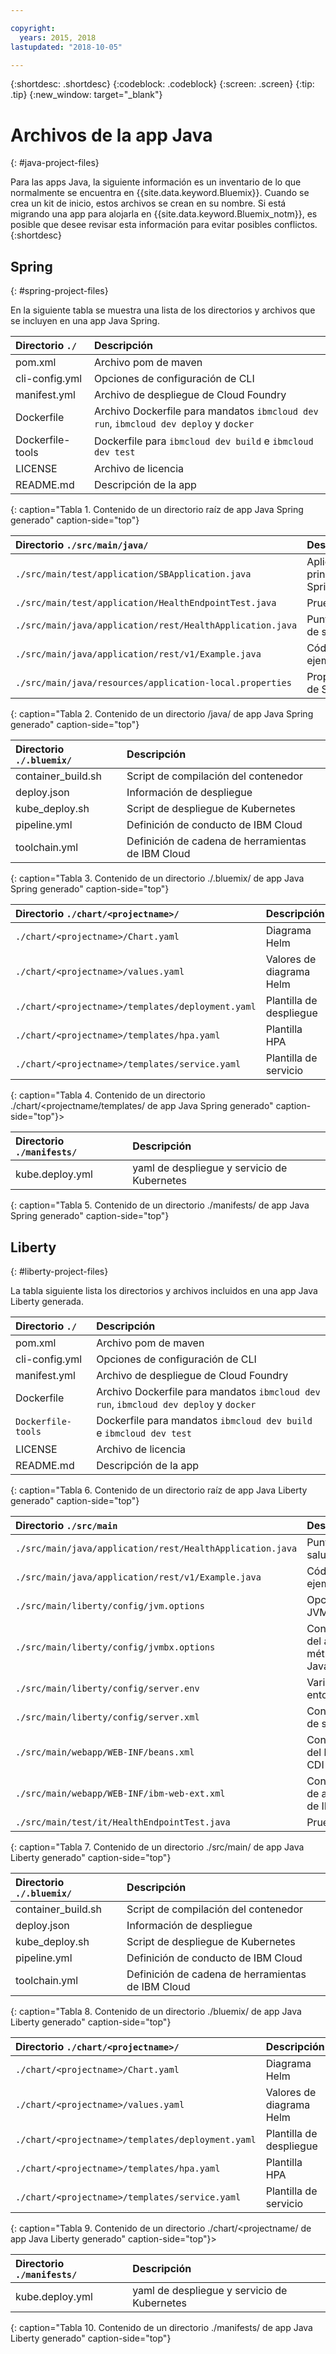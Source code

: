 ```yaml
---

copyright:
  years: 2015, 2018
lastupdated: "2018-10-05"

---
```


{:shortdesc: .shortdesc}
{:codeblock: .codeblock}
{:screen: .screen}
{:tip: .tip}
{:new_window: target="_blank"}

# Archivos de la app Java
{: #java-project-files}

Para las apps Java, la siguiente información es un inventario de lo que normalmente se encuentra en {{site.data.keyword.Bluemix}}. Cuando se crea un kit de inicio, estos archivos se crean en su nombre. Si está migrando una app para alojarla en {{site.data.keyword.Bluemix_notm}}, es posible que desee revisar esta información para evitar posibles conflictos.
{:shortdesc}

## Spring
{: #spring-project-files}

En la siguiente tabla se muestra una lista de los directorios y archivos que se incluyen en una app Java Spring.

| Directorio `./`                                  | Descripción                       |
|:------------------------------------------------|:------------------------------------------|
| pom.xml | Archivo pom de maven |
| cli-config.yml | Opciones de configuración de CLI |
| manifest.yml | Archivo de despliegue de Cloud Foundry |
| Dockerfile | Archivo Dockerfile para mandatos `ibmcloud dev run`, `ibmcloud dev deploy` y `docker` |
| Dockerfile-tools | Dockerfile para `ibmcloud dev build` e `ibmcloud dev test` |
| LICENSE | Archivo de licencia |
| README.md | Descripción de la app |
{: caption="Tabla 1. Contenido de un directorio raíz de app Java Spring generado" caption-side="top"}

| Directorio `./src/main/java/` | Descripción                       |
|:------------------------------------------------|:------------------------------------------|
| `./src/main/test/application/SBApplication.java` | Aplicación principal Spring |
| `./src/main/test/application/HealthEndpointTest.java` | Pruebas |
| `./src/main/java/application/rest/HealthApplication.java` | Punto final de salud |
| `./src/main/java/application/rest/v1/Example.java` | Código de ejemplo |
| `./src/main/java/resources/application-local.properties` | Propiedades de Spring |
{: caption="Tabla 2. Contenido de un directorio /java/ de app Java Spring generado" caption-side="top"}

| Directorio `./.bluemix/` | Descripción |
|:------------------------------------------------|:------------------------------------------|
| container_build.sh | Script de compilación del contenedor |
| deploy.json | Información de despliegue |
| kube_deploy.sh | Script de despliegue de Kubernetes |
| pipeline.yml | Definición de conducto de IBM Cloud |
| toolchain.yml | Definición de cadena de herramientas de IBM Cloud |
{: caption="Tabla 3. Contenido de un directorio ./.bluemix/ de app Java Spring generado" caption-side="top"}

| Directorio `./chart/<projectname>/` | Descripción |
|:------------------------------------------------|:------------------------------------------|
| `./chart/<projectname>/Chart.yaml` | Diagrama Helm |
| `./chart/<projectname>/values.yaml` | Valores de diagrama Helm |
| `./chart/<projectname>/templates/deployment.yaml` | Plantilla de despliegue |
| `./chart/<projectname>/templates/hpa.yaml` | Plantilla HPA |
| `./chart/<projectname>/templates/service.yaml` | Plantilla de servicio |
{: caption="Tabla 4. Contenido de un directorio ./chart/<projectname/templates/ de app Java Spring generado" caption-side="top"}>

| Directorio `./manifests/` | Descripción |
|:------------------------------------------------|:------------------------------------------|
| kube.deploy.yml | yaml de despliegue y servicio de Kubernetes |
{: caption="Tabla 5. Contenido de un directorio ./manifests/ de app Java Spring generado" caption-side="top"}

## Liberty
{: #liberty-project-files}

La tabla siguiente lista los directorios y archivos incluidos en una app Java Liberty generada.

| Directorio `./`                                  | Descripción                       |
|:------------------------------------------------|:------------------------------------------|
| pom.xml | Archivo pom de maven |
| cli-config.yml | Opciones de configuración de CLI |
| manifest.yml | Archivo de despliegue de Cloud Foundry |
| Dockerfile | Archivo Dockerfile para mandatos `ibmcloud dev run`, `ibmcloud dev deploy` y `docker` |
| `Dockerfile-tools` | Dockerfile para mandatos `ibmcloud dev build` e `ibmcloud dev test` |
| LICENSE | Archivo de licencia |
| README.md | Descripción de la app |
{: caption="Tabla 6. Contenido de un directorio raíz de app Java Liberty generado" caption-side="top"}

| Directorio `./src/main` | Descripción |
|:------------------------------------------------|:------------------------------------------|
| `./src/main/java/application/rest/HealthApplication.java` | Punto final de salud |
| `./src/main/java/application/rest/v1/Example.java` | Código de ejemplo |
| `./src/main/liberty/config/jvm.options` | Opciones de JVM |
| `./src/main/liberty/config/jvmbx.options` | Configuración del agente de métricas de Java |
| `./src/main/liberty/config/server.env` | Variables de entorno |
| `./src/main/liberty/config/server.xml` | Configuración de servidor |
| `./src/main/webapp/WEB-INF/beans.xml` | Configuración del bean de CDI |
| `./src/main/webapp/WEB-INF/ibm-web-ext.xml` | Configuración de app web de IBM |
| `./src/main/test/it/HealthEndpointTest.java` | Pruebas |
{: caption="Tabla 7. Contenido de un directorio ./src/main/ de app Java Liberty generado" caption-side="top"}

| Directorio `./.bluemix/` | Descripción |
|:------------------------------------------------|:------------------------------------------|
| container_build.sh | Script de compilación del contenedor |
| deploy.json | Información de despliegue |
| kube_deploy.sh | Script de despliegue de Kubernetes |
| pipeline.yml | Definición de conducto de IBM Cloud |
| toolchain.yml | Definición de cadena de herramientas de IBM Cloud |
{: caption="Tabla 8. Contenido de un directorio ./bluemix/ de app Java Liberty generado" caption-side="top"}

| Directorio `./chart/<projectname>/` | Descripción |
|:------------------------------------------------|:------------------------------------------|
| `./chart/<projectname>/Chart.yaml` | Diagrama Helm |
| `./chart/<projectname>/values.yaml` | Valores de diagrama Helm |
| `./chart/<projectname>/templates/deployment.yaml` | Plantilla de despliegue |
| `./chart/<projectname>/templates/hpa.yaml` | Plantilla HPA |
| `./chart/<projectname>/templates/service.yaml` | Plantilla de servicio |
{: caption="Tabla 9. Contenido de un directorio ./chart/<projectname/ de app Java Liberty generado" caption-side="top"}>

| Directorio `./manifests/` | Descripción |
|:------------------------------------------------|:------------------------------------------|
| kube.deploy.yml | yaml de despliegue y servicio de Kubernetes |
{: caption="Tabla 10. Contenido de un directorio ./manifests/ de app Java Liberty generado" caption-side="top"}
